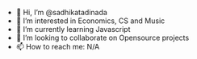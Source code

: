 - 👋 Hi, I’m @sadhikatadinada
- 👀 I’m interested in Economics, CS and Music
- 🌱 I’m currently learning Javascript
- 💞️ I’m looking to collaborate on Opensource projects
- 📫 How to reach me: N/A

<!---
sadhikatadinada/sadhikatadinada is a ✨ special ✨ repository because its `README.md` (this file) appears on your GitHub profile.
You can click the Preview link to take a look at your changes.
--->
